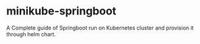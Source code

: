 # minikube-springboot
A Complete guide of Springboot run on Kubernetes cluster and provision it through helm chart.
